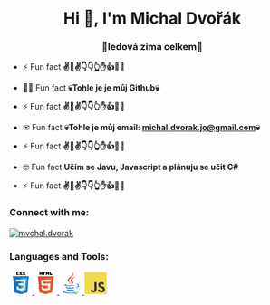 <h1 align="center">Hi 👋, I'm Michal Dvořák</h1>
<h3 align="center">🥶ledová zima celkem🥶</h3>

- ⚡ Fun fact **✌🖖✌👇👇👆✋👍🤙🤘**

- 🧛‍♂️ Fun fact **💀Tohle je je můj Github💀**

- ⚡ Fun fact **✌🖖✌👇👇👆✋👍🤙🤘**

- ✉ Fun fact **💀Tohle je můj email: michal.dvorak.jo@gmail.com💀**
  
- ⚡ Fun fact **✌🖖✌👇👇👆✋👍🤙🤘**

- 🤓 Fun fact **Učím se Javu, Javascript a plánuju se učit C#**

- ⚡ Fun fact **✌🖖✌👇👇👆✋👍🤙🤘**
  
  
<h3 align="left">Connect with me:</h3>
<p align="left">
<a href="https://instagram.com/mvchal.dvorak" target="blank"><img align="center" src="https://raw.githubusercontent.com/rahuldkjain/github-profile-readme-generator/master/src/images/icons/Social/instagram.svg" alt="mvchal.dvorak" height="30" width="40" /></a>
</p>

<h3 align="left">Languages and Tools:</h3>
<p align="left"> <a href="https://www.w3schools.com/css/" target="_blank" rel="noreferrer"> <img src="https://raw.githubusercontent.com/devicons/devicon/master/icons/css3/css3-original-wordmark.svg" alt="css3" width="40" height="40"/> </a> <a href="https://www.w3.org/html/" target="_blank" rel="noreferrer"> <img src="https://raw.githubusercontent.com/devicons/devicon/master/icons/html5/html5-original-wordmark.svg" alt="html5" width="40" height="40"/> </a> <a href="https://www.java.com" target="_blank" rel="noreferrer"> <img src="https://raw.githubusercontent.com/devicons/devicon/master/icons/java/java-original.svg" alt="java" width="40" height="40"/> </a> <a href="https://developer.mozilla.org/en-US/docs/Web/JavaScript" target="_blank" rel="noreferrer"> <img src="https://raw.githubusercontent.com/devicons/devicon/master/icons/javascript/javascript-original.svg" alt="javascript" width="40" height="40"/> </a> </p>
